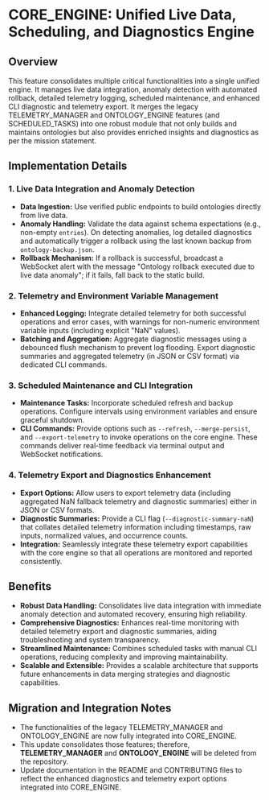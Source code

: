 # CORE_ENGINE: Unified Live Data, Scheduling, and Diagnostics Engine

## Overview
This feature consolidates multiple critical functionalities into a single unified engine. It manages live data integration, anomaly detection with automated rollback, detailed telemetry logging, scheduled maintenance, and enhanced CLI diagnostic and telemetry export. It merges the legacy TELEMETRY_MANAGER and ONTOLOGY_ENGINE features (and SCHEDULED_TASKS) into one robust module that not only builds and maintains ontologies but also provides enriched insights and diagnostics as per the mission statement.

## Implementation Details
### 1. Live Data Integration and Anomaly Detection
- **Data Ingestion:** Use verified public endpoints to build ontologies directly from live data.
- **Anomaly Handling:** Validate the data against schema expectations (e.g., non-empty `entries`). On detecting anomalies, log detailed diagnostics and automatically trigger a rollback using the last known backup from `ontology-backup.json`.
- **Rollback Mechanism:** If a rollback is successful, broadcast a WebSocket alert with the message "Ontology rollback executed due to live data anomaly"; if it fails, fall back to the static build.

### 2. Telemetry and Environment Variable Management
- **Enhanced Logging:** Integrate detailed telemetry for both successful operations and error cases, with warnings for non-numeric environment variable inputs (including explicit "NaN" values).
- **Batching and Aggregation:** Aggregate diagnostic messages using a debounced flush mechanism to prevent log flooding. Export diagnostic summaries and aggregated telemetry (in JSON or CSV format) via dedicated CLI commands.

### 3. Scheduled Maintenance and CLI Integration
- **Maintenance Tasks:** Incorporate scheduled refresh and backup operations. Configure intervals using environment variables and ensure graceful shutdown.
- **CLI Commands:** Provide options such as `--refresh`, `--merge-persist`, and `--export-telemetry` to invoke operations on the core engine. These commands deliver real-time feedback via terminal output and WebSocket notifications.

### 4. Telemetry Export and Diagnostics Enhancement
- **Export Options:** Allow users to export telemetry data (including aggregated NaN fallback telemetry and diagnostic summaries) either in JSON or CSV formats.
- **Diagnostic Summaries:** Provide a CLI flag (`--diagnostic-summary-naN`) that collates detailed telemetry information including timestamps, raw inputs, normalized values, and occurrence counts.
- **Integration:** Seamlessly integrate these telemetry export capabilities with the core engine so that all operations are monitored and reported consistently.

## Benefits
- **Robust Data Handling:** Consolidates live data integration with immediate anomaly detection and automated recovery, ensuring high reliability.
- **Comprehensive Diagnostics:** Enhances real-time monitoring with detailed telemetry export and diagnostic summaries, aiding troubleshooting and system transparency.
- **Streamlined Maintenance:** Combines scheduled tasks with manual CLI operations, reducing complexity and improving maintainability.
- **Scalable and Extensible:** Provides a scalable architecture that supports future enhancements in data merging strategies and diagnostic capabilities.

## Migration and Integration Notes
- The functionalities of the legacy TELEMETRY_MANAGER and ONTOLOGY_ENGINE are now fully integrated into CORE_ENGINE.
- This update consolidates those features; therefore, **TELEMETRY_MANAGER** and **ONTOLOGY_ENGINE** will be deleted from the repository.
- Update documentation in the README and CONTRIBUTING files to reflect the enhanced diagnostics and telemetry export options integrated into CORE_ENGINE.
